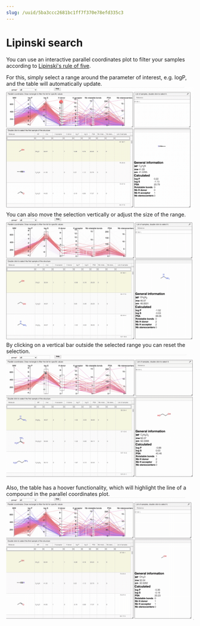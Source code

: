 ```yaml
---
slug: /uuid/5ba3ccc2681bc1ff7f370e78efd335c3
---
```


# Lipinski search

You can use an interactive parallel coordinates plot to filter your samples according to
[Lipinski's rule of five](https://en.wikipedia.org/wiki/Lipinski%27s_rule_of_five).

For this, simply select a range around the parameter of interest, e.g. logP, and the table will automatically update.
![selecting a range in parallel coordinates plot](images/select.gif)
You can also move the selection vertically or adjust the size of the range.
![updating a range in parallel coordinates plot](images/update_range.gif)
By clicking on a vertical bar outside the selected range you can reset the selection.
![resetting a range in parallel coordinates plot](images/reset_range.gif)

Also, the table has a hoover functionality, which will highlight the line of a compound in the parallel coordinates plot.
![hoover in parallel coordinates plot](images/hoover.gif)

